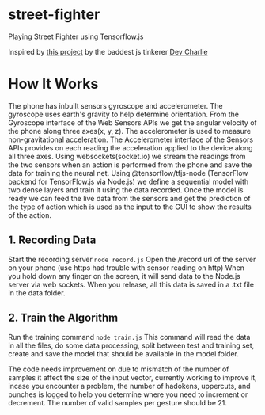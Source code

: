 # street-fighter

Playing Street Fighter using Tensorflow.js

Inspired by [this project](https://github.com/charliegerard/gestures-ml-js) by the baddest js tinkerer [Dev Charlie](https://github.com/charliegerard/gestures-ml-js)

# How It Works

The phone has inbuilt sensors gyroscope and accelerometer. The gyroscope uses earth's gravity to help determine orientation. From the Gyroscope interface of the Web Sensors APIs we get the angular velocity of the phone along three axes(x, y, z). The accelerometer is used to measure non-gravitational acceleration. The Accelerometer interface of the Sensors APIs provides on each reading the acceleration applied to the device along all three axes. Using websockets(socket.io) we stream the readings from the two sensors when an action is performed from the phone and save the data for training the neural net. Using @tensorflow/tfjs-node (TensorFlow backend for TensorFlow.js via Node.js) we define a sequential model with two dense layers and train it using the data recorded. Once the model is ready we can feed the live data from the sensors and get the prediction of the type of action which is used as the input to the GUI to show the results of the action.

## 1. Recording Data

Start the recording server
`node record.js`
Open the /record url of the server on your phone (use https had trouble with sensor reading on http)
When you hold down any finger on the screen, it will send data to the Node.js server via web sockets. When you release, all this data is saved in a .txt file in the data folder.

## 2. Train the Algorithm

Run the training command
`node train.js`
This command will read the data in all the files, do some data processing, split between test and training set, create and save the model that should be available in the model folder.

The code needs improvement on due to mismatch of the number of samples it affect the size of the input vector, currently working to improve it, incase you encounter a problem, the number of hadokens, uppercuts, and punches is logged to help you determine where you need to increment or decrement. The number of valid samples per gesture should be 21.
